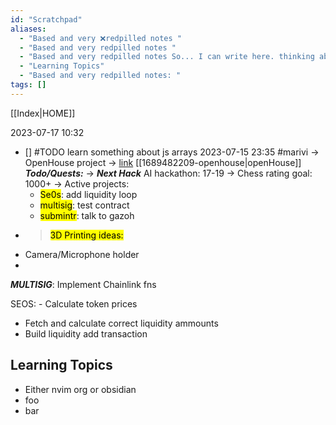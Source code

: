 ```yaml
---
id: "Scratchpad"
aliases:
  - "Based and very ❌redpilled notes "
  - "Based and very redpilled notes "
  - "Based and very redpilled notes So... I can write here. thinking about the time ... wheres copilot? hello copilot "
  - "Learning Topics"
  - "Based and very redpilled notes: "
tags: []
---
```

[[Index|HOME]]

2023-07-17 10:32

- [] #TODO learn something about js arrays
2023-07-15 23:35 #marivi 
-> OpenHouse project -> [link]()
[[1689482209-openhouse|openHouse]]
***Todo/Quests:***
-> ***Next Hack*** AI hackathon: 17-19
-> Chess rating goal: 1000+
-> Active projects:
  - <mark>Se0s</mark>: add liquidity loop
  - <mark/> multisig</mark>: test contract
  - <mark>submintr</mark>: talk to gazoh
- > <mark>3D Printing ideas:</mark>
- Camera/Microphone holder
-

***MULTISIG***: Implement Chainlink fns

 SEOS: - Calculate token prices
- Fetch and calculate correct liquidity ammounts
- Build liquidity add transaction

## Learning Topics

* Either nvim org or obsidian
* foo 
* bar
